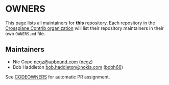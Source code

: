 <!--
SPDX-FileCopyrightText: 2025 The Crossplane Authors <https://crossplane.io>

SPDX-License-Identifier: CC-BY-4.0
-->

# OWNERS

This page lists all maintainers for **this** repository. Each repository in the
[Crossplane Contrib organization](https://github.com/crossplane-contrib/) will list their
repository maintainers in their own `OWNERS.md` file.

## Maintainers
* Nic Cope <negz@upbound.com> ([negz](https://github.com/negz))
* Bob Haddleton <bob.haddleton@nokia.com> ([bobh66](https://github.com/bobh66))


See [CODEOWNERS](./CODEOWNERS) for automatic PR assignment.